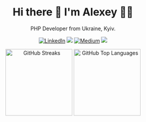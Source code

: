 <h1 align="center">
  Hi there 👋 I'm Alexey 👨‍💻
</h1>

<p align="center">
  PHP Developer from Ukraine, Kyiv.
</p>

<p align="center"><a href="https://www.linkedin.com/in/alexeykhr" target="_blank"><img alt="LinkedIn" src="https://img.shields.io/badge/linkedin-%230077B5.svg?&style=for-the-badge&logo=linkedin&logoColor=white" /></a> <a href="https://leetcode.com/alexeykhr/"><img src="https://img.shields.io/badge/-LeetCode-FFA116?style=for-the-badge&logo=LeetCode&logoColor=black"></a> <a href="https://medium.com/@alexeykhr" target="_blank"><img alt="Medium" src="https://img.shields.io/badge/medium-%2312100E.svg?&style=for-the-badge&logo=medium&logoColor=white" /></a> <a href="https://dev.to/alexeykhr"><img src="https://img.shields.io/badge/DEV.TO-%230A0A0A.svg?&style=for-the-badge&logo=dev-dot-to&logoColor=white"></a></p>

<p align="center">
  <img src="https://github-readme-streak-stats.herokuapp.com/?user=Alexeykhr&theme=nord" alt="GitHub Streaks" height="180" />
  <img src="https://gitcard.vercel.app/api/top-langs?username=Alexeykhr&theme=nord&langs_count=8&layout=compact" alt="GitHub Top Languages" height="180" />
</p>
